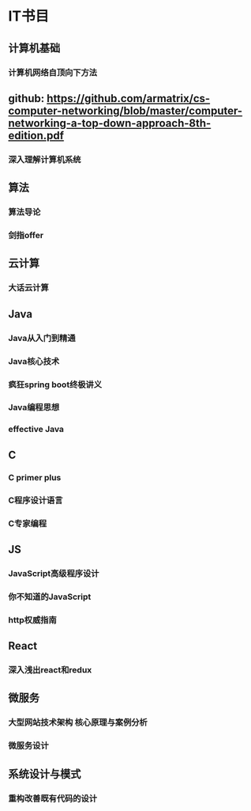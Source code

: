 # IT书目



## 计算机基础

### **计算机网络自顶向下方法**
## github: https://github.com/armatrix/cs-computer-networking/blob/master/computer-networking-a-top-down-approach-8th-edition.pdf

### **深入理解计算机系统**



## 算法

### 算法导论

### 剑指offer



## 云计算

### **大话云计算**



## **Java**

### **Java从入门到精通**

### **Java核心技术**

### **疯狂spring boot终极讲义**

### Java编程思想

### effective Java



## C

### **C primer plus**

### **C程序设计语言**

### **C专家编程**



## JS

### **JavaScript高级程序设计**

### **你不知道的JavaScript**

### 

### **http权威指南**



## React

### **深入浅出react和redux**



## 微服务

### **大型网站技术架构 核心原理与案例分析**

### 微服务设计



## 系统设计与模式

### **重构改善既有代码的设计**

